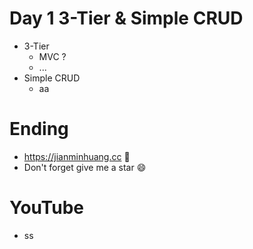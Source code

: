 # Day 1 3-Tier & Simple CRUD
* 3-Tier
  * MVC ?
  * ...
* Simple CRUD
  * aa

# Ending
* https://jianminhuang.cc 🌈
* Don't forget give me a star 😄

# YouTube
* ss
